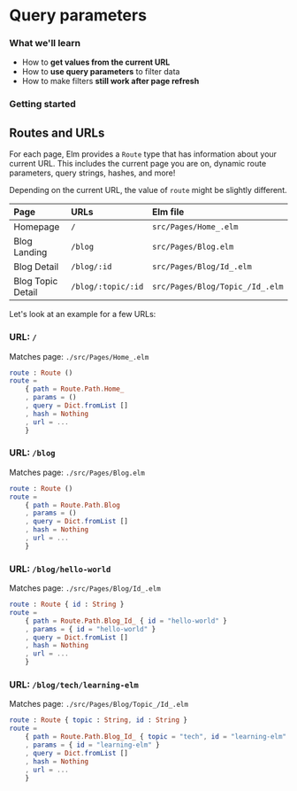 # Query parameters

### What we'll learn

- How to __get values from the current URL__
- How to __use query parameters__ to filter data
- How to make filters __still work after page refresh__

<BrowserWindow src="/images/guide/query-parameters.gif" alt="Demo of table with filters and sorting" />


### Getting started

## Routes and URLs

For each page, Elm provides a `Route` type that has information about your current URL. This includes the current page you are on, dynamic route parameters, query strings, hashes, and more!

Depending on the current URL, the value of `route` might be slightly different.

Page | URLs | Elm file
:-- | :-- | :--
Homepage | `/` | `src/Pages/Home_.elm`
Blog Landing | `/blog` | `src/Pages/Blog.elm`
Blog Detail | `/blog/:id` | `src/Pages/Blog/Id_.elm`
Blog Topic Detail | `/blog/:topic/:id` | `src/Pages/Blog/Topic_/Id_.elm`

Let's look at an example for a few URLs:


### URL: `/`

Matches page: `./src/Pages/Home_.elm`

```elm
route : Route ()
route =
    { path = Route.Path.Home_
    , params = ()
    , query = Dict.fromList []
    , hash = Nothing
    , url = ...
    }
```


### URL: `/blog`

Matches page: `./src/Pages/Blog.elm`

```elm
route : Route ()    
route =
    { path = Route.Path.Blog
    , params = ()
    , query = Dict.fromList []
    , hash = Nothing
    , url = ...
    }
```


### URL: `/blog/hello-world`

Matches page: `./src/Pages/Blog/Id_.elm`

```elm
route : Route { id : String }
route =
    { path = Route.Path.Blog_Id_ { id = "hello-world" }
    , params = { id = "hello-world" }
    , query = Dict.fromList []
    , hash = Nothing
    , url = ...
    }
```


### URL: `/blog/tech/learning-elm`

Matches page: `./src/Pages/Blog/Topic_/Id_.elm`

```elm
route : Route { topic : String, id : String }
route =
    { path = Route.Path.Blog_Id_ { topic = "tech", id = "learning-elm" }
    , params = { id = "learning-elm" }
    , query = Dict.fromList []
    , hash = Nothing
    , url = ...
    }
```

